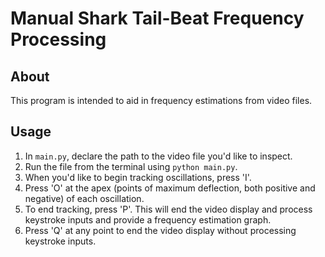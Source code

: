 # Manual Shark Tail-Beat Frequency Processing

## About

This program is intended to aid in frequency estimations from video files.

## Usage

1. In `main.py`, declare the path to the video file you'd like to inspect.
2. Run the file from the terminal using `python main.py`.
3. When you'd like to begin tracking oscillations, press 'I'.
4. Press 'O' at the apex (points of maximum deflection, both positive and negative) of each oscillation.
5. To end tracking, press 'P'. This will end the video display and process keystroke inputs and provide a frequency estimation graph.
6. Press 'Q' at any point to end the video display without processing keystroke inputs.
